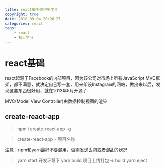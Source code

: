 ```yaml
---
title: react脚手架初步学习
copyright: true
date: 2018-09-04 20:28:27
categories: react
tags:
    - react
    - 初步学习
---
```


# react基础
react起源于Facebook的内部项目，因为该公司对市场上所有JavaScript MVC框架，都不满意，就决定自己写一套，用来架设Instagram的网站，做出来以后，发现这套东西很好用，就在2013年5月开源了.

MVC(Model View Controller)由数据控制视图的渲染
<!-- more -->
## create-react-app
> npm i create-react-app -g

> create-react-app + 项目名称

注意：npm和yarn最好不要混用，否则发送丢包或者混乱的状况

> yarn start 开发环境下
> yarn build 项目上线打包 => build
> yarn eject 






















